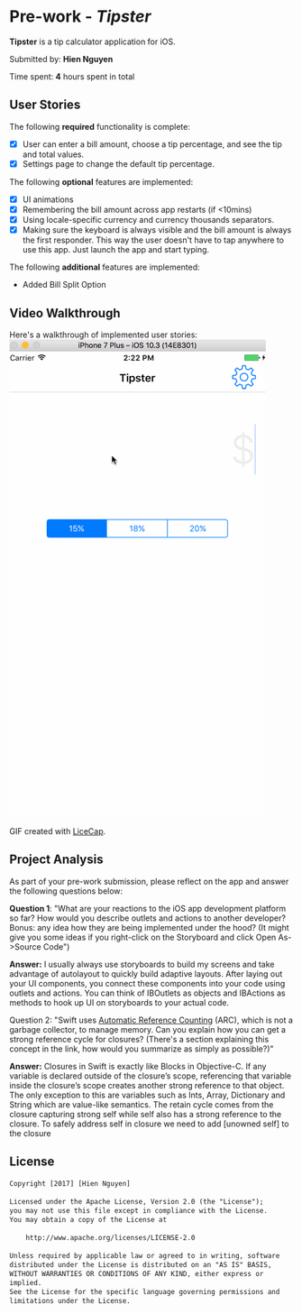 # Pre-work - *Tipster*

**Tipster** is a tip calculator application for iOS.

Submitted by: **Hien Nguyen**

Time spent: **4** hours spent in total

## User Stories

The following **required** functionality is complete:

* [x] User can enter a bill amount, choose a tip percentage, and see the tip and total values.
* [x] Settings page to change the default tip percentage.

The following **optional** features are implemented:
* [x] UI animations
* [x] Remembering the bill amount across app restarts (if <10mins)
* [x] Using locale-specific currency and currency thousands separators.
* [x] Making sure the keyboard is always visible and the bill amount is always the first responder. This way the user doesn't have to tap anywhere to use this app. Just launch the app and start typing.

The following **additional** features are implemented:

- Added Bill Split Option

## Video Walkthrough 

Here's a walkthrough of implemented user stories:
<img src='https://github.com/morningstar2/tipster/blob/master/tipster.gif' title='Video Walkthrough' width='' alt='Video Walkthrough' />

GIF created with [LiceCap](http://www.cockos.com/licecap/).

## Project Analysis

As part of your pre-work submission, please reflect on the app and answer the following questions below:

**Question 1**: "What are your reactions to the iOS app development platform so far? How would you describe outlets and actions to another developer? Bonus: any idea how they are being implemented under the hood? (It might give you some ideas if you right-click on the Storyboard and click Open As->Source Code")

**Answer:** I usually always use storyboards to build my screens and take advantage of autolayout to quickly build adaptive layouts.  After laying out your UI components, you connect these components into your code using outlets and actions.  You can think of IBOutlets as objects and IBActions as methods to hook up UI on storyboards to your actual code.  

Question 2: "Swift uses [Automatic Reference Counting](https://developer.apple.com/library/content/documentation/Swift/Conceptual/Swift_Programming_Language/AutomaticReferenceCounting.html#//apple_ref/doc/uid/TP40014097-CH20-ID49) (ARC), which is not a garbage collector, to manage memory. Can you explain how you can get a strong reference cycle for closures? (There's a section explaining this concept in the link, how would you summarize as simply as possible?)"

**Answer:** Closures in Swift is exactly like Blocks in Objective-C.  If any variable is declared outside of the closure’s scope, referencing that variable inside the closure’s scope creates another strong reference to that object.  The only exception to this are variables such as Ints, Array, Dictionary and String which are value-like semantics.  The retain cycle comes from the closure capturing strong self while self also has a strong reference to the closure. To safely address self in closure we need to add [unowned self] to the closure


## License

    Copyright [2017] [Hien Nguyen]

    Licensed under the Apache License, Version 2.0 (the "License");
    you may not use this file except in compliance with the License.
    You may obtain a copy of the License at

        http://www.apache.org/licenses/LICENSE-2.0

    Unless required by applicable law or agreed to in writing, software
    distributed under the License is distributed on an "AS IS" BASIS,
    WITHOUT WARRANTIES OR CONDITIONS OF ANY KIND, either express or implied.
    See the License for the specific language governing permissions and
    limitations under the License.

